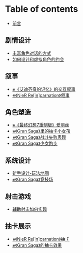 # Table of contents

* [前言](README.md)

## 剧情设计

* [丰富角色对话的方式](ju-qing-she-ji/feng-fu-jiao-se-dui-hua-de-fang-shi.md)
* [如何设计和虚拟角色的约会](ju-qing-she-ji/ru-he-she-ji-he-xu-ni-jiao-se-de-yue-hui.md)

## 叙事

* [⨳《艾迪芬奇的记忆》的交互叙事](xu-shi/ai-di-fen-qi-de-ji-yi.md)
* [※《NieR Re\[in\]carnation》叙事](xu-shi/nier-reincarnation-xu-shi.md)

## 角色塑造

* [⨳《最终幻想7重制版》爱丽丝](jiao-se-su-zao/zui-zhong-huan-xiang-7-zhong-zhi-ban-ai-li-si.md)
* [⨳《Gran Saga》里的抽卡小女孩](jiao-se-su-zao/gran-saga-li-de-chou-ka-xiao-nv-hai.md)
* [⨳《Gran Saga》战斗失败表现](jiao-se-su-zao/gran-saga-zhan-dou-shi-bai-biao-xian.md)
* [⨳《Gran Saga》少女跑步](jiao-se-su-zao/gran-saga-shao-nv-pao-bu.md)

## 系统设计

* [新手设计-玩法地图](xi-tong-she-ji/xin-shou-she-ji-wan-fa-di-tu.md)
* [⨳《Gran Saga》竞技场](xi-tong-she-ji/gran-saga-jing-ji-chang.md)

## 射击游戏

* [辅助射击如何实现](she-ji-you-xi/fu-zhu-she-ji-ru-he-shi-xian.md)

## 抽卡展示

* [⨳《NieR Re\[in\]carnation》抽卡](chou-ka-zhan-shi/nier-reincarnation-chou-ka.md)
* [⨳《Gran Saga》的抽卡效果](chou-ka-zhan-shi/gran-saga-de-chou-ka-xiao-guo.md)
